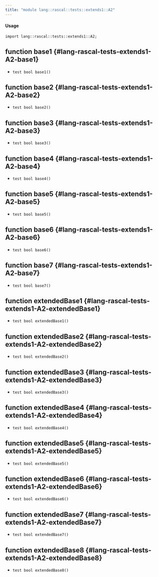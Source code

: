 ```yaml
---
title: "module lang::rascal::tests::extends1::A2"
---
```


#### Usage

`import lang::rascal::tests::extends1::A2;`

## function base1 {#lang-rascal-tests-extends1-A2-base1}

* ``test bool base1()``

## function base2 {#lang-rascal-tests-extends1-A2-base2}

* ``test bool base2()``

## function base3 {#lang-rascal-tests-extends1-A2-base3}

* ``test bool base3()``

## function base4 {#lang-rascal-tests-extends1-A2-base4}

* ``test bool base4()``

## function base5 {#lang-rascal-tests-extends1-A2-base5}

* ``test bool base5()``

## function base6 {#lang-rascal-tests-extends1-A2-base6}

* ``test bool base6()``

## function base7 {#lang-rascal-tests-extends1-A2-base7}

* ``test bool base7()``

## function extendedBase1 {#lang-rascal-tests-extends1-A2-extendedBase1}

* ``test bool extendedBase1()``

## function extendedBase2 {#lang-rascal-tests-extends1-A2-extendedBase2}

* ``test bool extendedBase2()``

## function extendedBase3 {#lang-rascal-tests-extends1-A2-extendedBase3}

* ``test bool extendedBase3()``

## function extendedBase4 {#lang-rascal-tests-extends1-A2-extendedBase4}

* ``test bool extendedBase4()``

## function extendedBase5 {#lang-rascal-tests-extends1-A2-extendedBase5}

* ``test bool extendedBase5()``

## function extendedBase6 {#lang-rascal-tests-extends1-A2-extendedBase6}

* ``test bool extendedBase6()``

## function extendedBase7 {#lang-rascal-tests-extends1-A2-extendedBase7}

* ``test bool extendedBase7()``

## function extendedBase8 {#lang-rascal-tests-extends1-A2-extendedBase8}

* ``test bool extendedBase8()``

